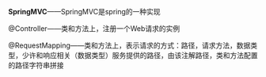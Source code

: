 

**SpringMVC**——SpringMVC是spring的一种实现

@Controller——类和方法上，注册一个Web请求的实例

@RequestMapping——类和方法上，表示请求的方式：路径，请求方法，数据类型，少许和响应相关（数据类型）服务提供的路径，由该注解路径，类和方法配置的路径字符串拼接

